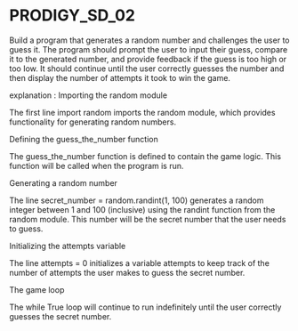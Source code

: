 # PRODIGY_SD_02

Build a program that generates a random number and challenges the user to guess it. The program should prompt the user to input their guess, compare it to the generated number, and provide feedback if the guess is too high or too Iow. It should continue until the user correctly guesses the number and then display the number of attempts it took to win the game.

explanation : Importing the random module

The first line import random imports the random module, which provides functionality for generating random numbers.

Defining the guess_the_number function

The guess_the_number function is defined to contain the game logic. This function will be called when the program is run.

Generating a random number

The line secret_number = random.randint(1, 100) generates a random integer between 1 and 100 (inclusive) using the randint function from the random module. This number will be the secret number that the user needs to guess.

Initializing the attempts variable

The line attempts = 0 initializes a variable attempts to keep track of the number of attempts the user makes to guess the secret number.

The game loop

The while True loop will continue to run indefinitely until the user correctly guesses the secret number.
